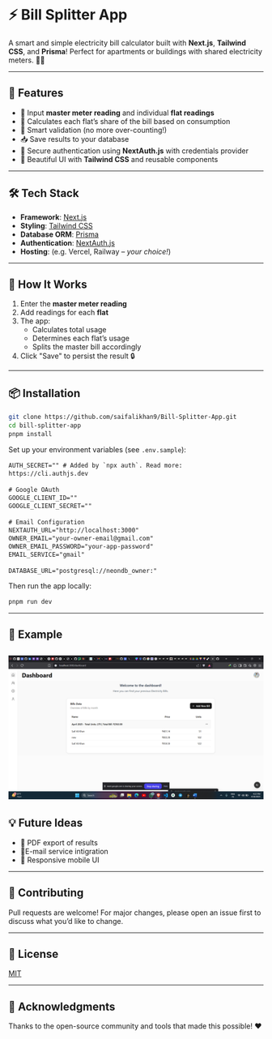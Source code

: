 # ⚡️ Bill Splitter App

A smart and simple electricity bill calculator built with **Next.js**, **Tailwind CSS**, and **Prisma**! Perfect for apartments or buildings with shared electricity meters. 🔌💡

---

## 🚀 Features

- 🔢 Input **master meter reading** and individual **flat readings**
- 💸 Calculates each flat’s share of the bill based on consumption
- 🧠 Smart validation (no more over-counting!)
- 📥 Save results to your database
- 🔐 Secure authentication using **NextAuth.js** with credentials provider
- 🎨 Beautiful UI with **Tailwind CSS** and reusable components

---

## 🛠️ Tech Stack

- **Framework**: [Next.js](https://nextjs.org/)
- **Styling**: [Tailwind CSS](https://tailwindcss.com/)
- **Database ORM**: [Prisma](https://www.prisma.io/)
- **Authentication**: [NextAuth.js](https://next-auth.js.org/)
- **Hosting**: (e.g. Vercel, Railway – _your choice!_)

---

## 🧮 How It Works

1. Enter the **master meter reading**
2. Add readings for each **flat**
3. The app:
   - Calculates total usage
   - Determines each flat’s usage
   - Splits the master bill accordingly
4. Click "Save" to persist the result 🔒

---

## 📦 Installation

```bash
git clone https://github.com/saifalikhan9/Bill-Splitter-App.git
cd bill-splitter-app
pnpm install
```

Set up your environment variables (see `.env.sample`):

```env
AUTH_SECRET="" # Added by `npx auth`. Read more: https://cli.authjs.dev

# Google OAuth
GOOGLE_CLIENT_ID=""
GOOGLE_CLIENT_SECRET=""

# Email Configuration
NEXTAUTH_URL="http://localhost:3000"
OWNER_EMAIL="your-owner-email@gmail.com"
OWNER_EMAIL_PASSWORD="your-app-password" 
EMAIL_SERVICE="gmail"

DATABASE_URL="postgresql://neondb_owner:"
```

Then run the app locally:

```bash
pnpm run dev
```

---

## 🧪 Example

![alt text](image.png)
---



## 💡 Future Ideas

- 🧾 PDF export of results
-  💬E-mail service intigration
- 📱 Responsive mobile UI

---

## 🙌 Contributing

Pull requests are welcome! For major changes, please open an issue first to discuss what you’d like to change.

---

## 📜 License

[MIT](LICENSE)

---

## 🌟 Acknowledgments

Thanks to the open-source community and tools that made this possible! ❤️
